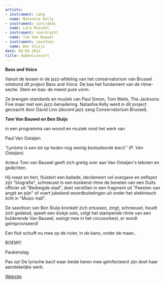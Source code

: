 ```yaml
---
artists:
- instrument: zang
  name: Natashia Kelly
- instrument: contrabas
  name: Lara Rosseel
- instrument: voordracht
  name: Tom Van Bauwel
- instrument: saxofoon
  name: Ben Sluijs
date: 09-03-2012
title: dubbelconcert
---
```

**Bass and Voice** 

Vanuit de lessen in de jazz-afdeling van het conservatorium van Brussel ontstond dit project Bass and Voice.
De bas het fundament van de ritme-sectie.
Stem en bas: de meest pure vorm. 

Ze brengen standards en muziek van Paul Simon, Tom Waits, The Jacksons Five maar met een jazz-benadering. Natashia Kelly werd in dit project gecoacht door David Linx (docent jazz zang Conservatorium Brussel). 

**Tom Van Bauwel en Ben Sluijs** 

in een programma van woord en muziek rond het werk van 

Paul Van Ostaijen 

*"Lyrisme is een tot op heden nog weinig bestudeerde bacil." (P. Van Ostaijen)* 

Acteur Tom van Bauwel geeft zich gretig over aan Van Ostaijen's teksten en gedichten. 

Hij roept en tiert, fluistert een ballade, declameert vol overgave en zelfspot zijn 
"biografie", schreeuwt in een bonkend ritme de bevelen van een Duits officier uit 
"Bedreigde stad", doet verstillen in een fragment uit "Feesten van angst en pijn" 
of voert jubelend woordbuitelingen uit onder het elektriesch licht in "Music-hall". 

De saxofoon van Ben Sluijs kronkelt zich ertussen, zingt, schreeuwt, houdt zich 
gedeisd, speelt een stukje solo, volgt het stampende ritme van een bulderende Van 
Bauwel, swingt mee in het circusorkest, er wordt geïmproviseerd! 

Een fluit schuift nu mee op de rivier, in de kano, onder de maan.. 

BOEM!!! 

 Paukenslag 

Pas op! De lyrische bacil waar beide heren mee geïnfecteerd zijn doet haar aanstekelijke werk.

[Website](http://www.bensluijs.be).